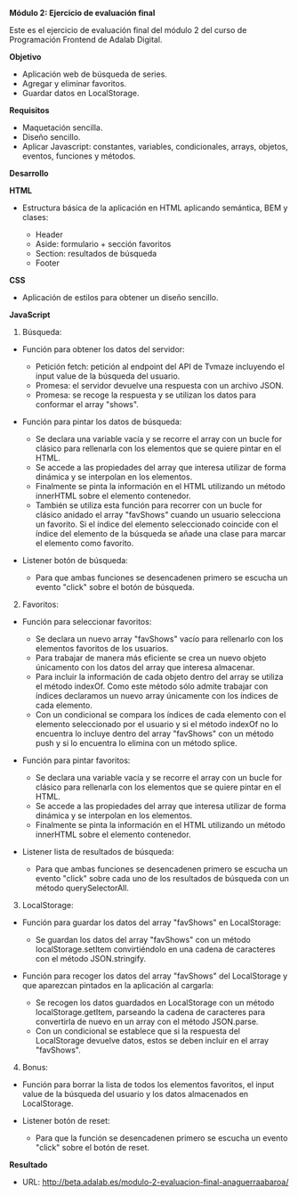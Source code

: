 **Módulo 2: Ejercicio de evaluación final**

Este es el ejercicio de evaluación final del módulo 2 del curso de Programación Frontend de Adalab Digital.

**Objetivo**

- Aplicación web de búsqueda de series.
- Agregar y eliminar favoritos.
- Guardar datos en LocalStorage.

**Requisitos**

- Maquetación sencilla.
- Diseño sencillo.
- Aplicar Javascript: constantes, variables, condicionales, arrays, objetos, eventos, funciones y métodos.

**Desarrollo**

**HTML**

- Estructura básica de la aplicación en HTML aplicando semántica, BEM y clases:

  - Header
  - Aside: formulario + sección favoritos
  - Section: resultados de búsqueda
  - Footer

**CSS**

- Aplicación de estilos para obtener un diseño sencillo.

**JavaScript**

1. Búsqueda:

- Función para obtener los datos del servidor:

  - Petición fetch: petición al endpoint del API de Tvmaze incluyendo el input value de la búsqueda del usuario.
  - Promesa: el servidor devuelve una respuesta con un archivo JSON.
  - Promesa: se recoge la respuesta y se utilizan los datos para conformar el array "shows".

- Función para pintar los datos de búsqueda:

  - Se declara una variable vacía y se recorre el array con un bucle for clásico para rellenarla con los elementos que se quiere pintar en el HTML.
  - Se accede a las propiedades del array que interesa utilizar de forma dinámica y se interpolan en los elementos.
  - Finalmente se pinta la información en el HTML utilizando un método innerHTML sobre el elemento contenedor.
  - También se utiliza esta función para recorrer con un bucle for clásico anidado el array "favShows" cuando un usuario selecciona un favorito. Si el índice del elemento seleccionado coincide con el índice del elemento de la búsqueda se añade una clase para marcar el elemento como favorito.

- Listener botón de búsqueda:

  - Para que ambas funciones se desencadenen primero se escucha un evento "click" sobre el botón de búsqueda.

2. Favoritos:

- Función para seleccionar favoritos:

  - Se declara un nuevo array "favShows" vacío para rellenarlo con los elementos favoritos de los usuarios.
  - Para trabajar de manera más eficiente se crea un nuevo objeto únicamento con los datos del array que interesa almacenar.
  - Para incluir la información de cada objeto dentro del array se utiliza el método indexOf. Como este método sólo admite trabajar con índices declaramos un nuevo array únicamente con los índices de cada elemento.
  - Con un condicional se compara los índices de cada elemento con el elemento seleccionado por el usuario y si el método indexOf no lo encuentra lo incluye dentro del array "favShows" con un método push y si lo encuentra lo elimina con un método splice.

- Función para pintar favoritos:

  - Se declara una variable vacía y se recorre el array con un bucle for clásico para rellenarla con los elementos que se quiere pintar en el HTML.
  - Se accede a las propiedades del array que interesa utilizar de forma dinámica y se interpolan en los elementos.
  - Finalmente se pinta la información en el HTML utilizando un método innerHTML sobre el elemento contenedor.

- Listener lista de resultados de búsqueda:

  - Para que ambas funciones se desencadenen primero se escucha un evento "click" sobre cada uno de los resultados de búsqueda con un método querySelectorAll.

3. LocalStorage:

- Función para guardar los datos del array "favShows" en LocalStorage:

  - Se guardan los datos del array "favShows" con un método localStorage.setItem convirtiéndolo en una cadena de caracteres con el método JSON.stringify.

- Función para recoger los datos del array "favShows" del LocalStorage y que aparezcan pintados en la aplicación al cargarla:

  - Se recogen los datos guardados en LocalStorage con un método localStorage.getItem, parseando la cadena de caracteres para convertirla de nuevo en un array con el método JSON.parse.
  - Con un condicional se establece que si la respuesta del LocalStorage devuelve datos, estos se deben incluir en el array "favShows".

4. Bonus:

- Función para borrar la lista de todos los elementos favoritos, el input value de la búsqueda del usuario y los datos almacenados en LocalStorage.

- Listener botón de reset:

  - Para que la función se desencadenen primero se escucha un evento "click" sobre el botón de reset.

**Resultado**

- URL: http://beta.adalab.es/modulo-2-evaluacion-final-anaguerraabaroa/

